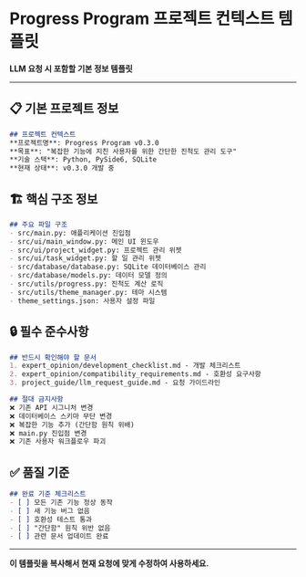 # Progress Program 프로젝트 컨텍스트 템플릿

**LLM 요청 시 포함할 기본 정보 템플릿**

---

## 📋 **기본 프로젝트 정보**

```markdown
## 프로젝트 컨텍스트
**프로젝트명**: Progress Program v0.3.0
**목표**: "복잡한 기능에 지친 사용자를 위한 간단한 진척도 관리 도구"
**기술 스택**: Python, PySide6, SQLite
**현재 상태**: v0.3.0 개발 중
```

## 🏗️ **핵심 구조 정보**

```markdown
## 주요 파일 구조
- src/main.py: 애플리케이션 진입점
- src/ui/main_window.py: 메인 UI 윈도우
- src/ui/project_widget.py: 프로젝트 관리 위젯
- src/ui/task_widget.py: 할 일 관리 위젯
- src/database/database.py: SQLite 데이터베이스 관리
- src/database/models.py: 데이터 모델 정의
- src/utils/progress.py: 진척도 계산 로직
- src/utils/theme_manager.py: 테마 시스템
- theme_settings.json: 사용자 설정 파일
```

## 🔒 **필수 준수사항**

```markdown
## 반드시 확인해야 할 문서
1. expert_opinion/development_checklist.md - 개발 체크리스트
2. expert_opinion/compatibility_requirements.md - 호환성 요구사항
3. project_guide/llm_request_guide.md - 요청 가이드라인

## 절대 금지사항
❌ 기존 API 시그니처 변경
❌ 데이터베이스 스키마 무단 변경
❌ 복잡한 기능 추가 (간단함 원칙 위배)
❌ main.py 진입점 변경
❌ 기존 사용자 워크플로우 파괴
```

## ✅ **품질 기준**

```markdown
## 완료 기준 체크리스트
- [ ] 모든 기존 기능 정상 동작
- [ ] 새 기능 버그 없음
- [ ] 호환성 테스트 통과
- [ ] "간단함" 원칙 위반 없음
- [ ] 관련 문서 업데이트 완료
```

---

**이 템플릿을 복사해서 현재 요청에 맞게 수정하여 사용하세요.** 